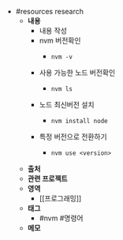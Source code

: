 - #resources research
	- **내용**
		- 내용 작성
		- nvm 버전확인
			- ```shell
			  nvm -v
			  ```
		- 사용 가능한 노드 버전확인
			- ```shell
			  nvm ls
			  ```
		- 노드 최신버전 설치
			- ```shell
			  nvm install node
			  ```
		- 특정 버전으로 전환하기
			- ```shell
			  nvm use <version>
			  ```
	- **출처**
	- **관련 프로젝트**
	- **영역**
		- [[프로그래밍]]
	- **태그**
		- #nvm #명령어
	- **메모**